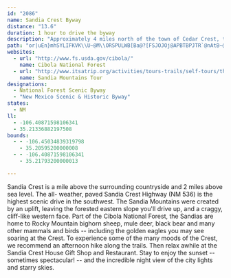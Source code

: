 ```yaml
---
id: "2086"
name: Sandia Crest Byway
distance: "13.6"
duration: 1 hour to drive the byway
description: "Approximately 4 miles north of the town of Cedar Crest, the Sandia Crest Scenic Byway branches westward toward the Sandia Crest.  The area offers scenic views of Albuquerque, the Rio Grande River, and Mount Taylor."
path: "or|uEn}mhSYLIFKVK\\U~@M\\ORSPULWB[Ba@?[FSJOJOj@APBTBPJTR`@nAtB~@dBDT@P?VERMPOLUFa@@g@D_@B]BUDQJOPO\\Uv@_@rAGZAV@PFb@Jn@Jb@Dh@B^@TOjBId@C\\Af@Cb@C\\GVS\\KNWP[J_@H_@D]HUNSRKXG^Ad@Aj@Ef@IXKXONUL]FI@w@HYVS`AN`Af@~@f@bAHFd@N\\DX?R?RCTKJGTQTQd@]d@a@LEP?NDLHJNFN@RAPCRIVUX]\\iAnAAl@Et@CRITMR_@`@IPELAP?RFjB@TDVLVPVRNVJXBd@C~@O\\?V@RA@Z?REPS`@KLOPKRSf@n@Td@LXDf@Dh@?l@E`@G^G\\Kf@S|ByAPCN?JDLLHNFZANANGNY^g@l@o@t@g@l@iBpB[`@IRA\\BNDNFLJHLDP@N?NGNOLMVUj@c@bA_@n@St@Ir@EV?hA?l@Ax@Ib@Eh@KjAYb@IXKVKRGTINAL?LBLHJJFNDN@N?NENEJKHMFg@Ji@FQFQFQJ[XKNS`@Sb@Uj@Ud@QVWPYNq@ZSNKNGTAVDb@HPXP`@AtAe@b@Q^KxAk@b@IRCVAf@Bh@P~@V^Hd@Dd@CXITOZQVQRIRCVDPNLXDTCTERST]T}At@cAf@c@Rw@b@a@ZUROVoDjHw@xAI^A^DTLPRPXBXGXO`@Q^Sr@W~@a@\\Mh@Qh@O`@?^CZ?\\?v@F^Hb@Dd@F\\AVCf@Kb@I^AP@LJJXHZ?XKZSNi@Xw@Xw@Rk@No@Ra@PYPSXQXIVGXKXMXOXUTUPa@Ty@b@]PW\\MXI^Gd@OrBKn@Mf@Sd@U\\[\\e@b@e@\\e@b@c@p@]j@]r@Yj@w@vAaAjBWb@Mb@A^J^TTXDZG`As@ZY\\SZSv@_@l@OxAS|@KfAEh@Eb@Gb@Md@S^S\\[VWZWV]RMVAV@PLPTBR?VSr@i@nAm@~A[r@Yf@[b@YT]Vu@Vm@\\m@f@Y`@Yb@O\\W`ACVCVIlBGx@Ot@Sh@c@z@Yl@Kl@AR?t@?`@@^Ed@KXKXMN]Zc@Xe@Vo@f@g@b@c@Ze@d@w@t@g@l@g@l@YVOX_@j@{@jA}@dAs@t@kA`AcC|A[Nw@\\iAb@_AVo@N_APq@Jc@B]HYNMXAXDZLVNLJB"
websites:
  - url: "http://www.fs.usda.gov/cibola/"
    name: Cibola National Forest
  - url: "http://www.itsatrip.org/activities/tours-trails/self-tours/themed-tours.aspx#sandia"
    name: Sandia Mountains Tour
designations:
  - National Forest Scenic Byway
  - "New Mexico Scenic & Historic Byway"
states:
  - NM
ll:
  - -106.40871598106341
  - 35.21336882197508
bounds:
  - - -106.45034839319798
    - 35.20595200000008
  - - -106.40871598106341
    - 35.21793200000013

---
```


Sandia Crest is a mile above the surrounding countryside and 2 miles above sea level. The all- weather, paved Sandia Crest Highway (NM 536) is the highest scenic drive in the southwest. The Sandia
Mountains were created by an uplift, leaving the forested eastern slope you'll drive up, and a craggy, cliff-like western face. Part of the Cibola National Forest, the Sandias are home to Rocky Mountain bighorn sheep, mule deer, black bear and many other
mammals and birds -- including the golden eagles you may see
soaring at the Crest. To experience some of the many moods of the
Crest, we recommend an afternoon hike along the trails. Then relax
awhile at the Sandia Crest House Gift Shop and Restaurant. Stay to
enjoy the sunset -- sometimes spectacular! -- and the
incredible night view of the city lights and starry skies.
